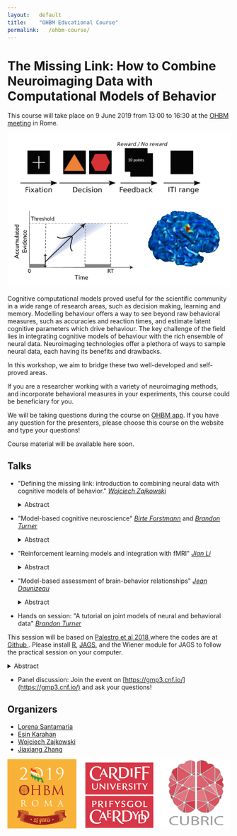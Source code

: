 ```yaml
---
layout:   default
title:    "OHBM Educational Course"
permalink:   /ohbm-course/
---
```


# The Missing Link: How to Combine Neuroimaging Data with Computational Models of Behavior

This course will take place on 9 June 2019 from 13:00 to 16:30 at the [OHBM meeting](https://www.humanbrainmapping.org/i4a/pages/index.cfm?pageid=3920) in Rome.

![image](/images/im.png)

Cognitive computational models proved useful for the scientific community in a wide range of research areas, such as decision making, learning and memory. Modelling behaviour offers a way to see beyond raw behavioral measures, such as accuracies and reaction times, and estimate latent cognitive parameters which drive behaviour. The key challenge of the field lies in integrating cognitive models of behaviour with the rich ensemble of neural data. Neuroimaging technologies offer a plethora of ways to sample neural data, each having its benefits and drawbacks. 

In this workshop, we aim to bridge these two well-developed and self-proved areas. 

If you are a researcher working with a variety of neuroimaging methods, and incorporate behavioral measures in your experiments, this course could be beneficiary for you. 

We will be taking questions during the course on [OHBM app](https://gmp3.cnf.io/). If you have any question for the presenters, please choose this course on the website and type your questions!

Course material will be available here soon.

## Talks

- "Defining the missing link: introduction to combining neural data with cognitive models of behavior." <i> <a href="https://ccbrain.org/people/wojciech_zajkowski/index.html"> Wojciech Zajkowski</a> </i>
  <details><summary> Abstract </summary>
  <p> In recent years, the amount of neuroimaging data we collect has been growing in an exponential fashion. Due to this, the issue of   developing methods that aid in drawing meaningful conclusions from large and rich (often multimodal) datasets has gained paramount       importance. This talk will consist of three segments. I will start by providing an overview of the purpose of using cognitive models     of behavior and how can they be utilized together with brain data, using models such as Drift-Diffusion Model or Linear Ballistic       Accumulator as examples. I will then explain the nature of the linking problem. Using the Marr’s levels of analysis framework, I will   go through the rationale behind why is it crucial for our understanding of brain and behavior. Finally, I will introduce different       methods of dealing with the problem: from a simple correlation to recently developed frameworks, such as joint modelling, which         utilize  the covariability of neural and behavioural data to draw meaningful conclusions. </p> </details>


- "Model-based cognitive neuroscience" <i> <a href="http://www.birteforstmann.com/"> Birte Forstmann</a></i> and <i><a href="https://turner-mbcn.com/people/"> Brandon Turner</a> </i>
  <details><summary> Abstract </summary><p>
  Cognitive neuroscientists study how the brain implements particular cognitive processes such as perception, learning, and decision-     making. Traditional approaches in which experiments are designed to target a specific cognitive process have been supplemented by two   recent innovations. First, formal cognitive models can decompose observed behavioral data into multiple latent cognitive processes,     allowing brain measurements to be associated with a particular cognitive process more precisely and more confidently. Second,           cognitive neuroscience can provide additional data to inform the development of formal cognitive models, providing greater constraint   than behavioral data alone. We argue that these fields are mutually dependent; not only can models guide neuroscientific endeavors,     but understanding neural mechanisms can provide key insights into formal models of cognition.  </p> </details>

- "Reinforcement learning models and integration with fMRI" <i><a href="http://www.psy.pku.edu.cn/english/people/faculty/professor/267657.htm"> Jian Li</a></i>
  <details> <summary> Abstract</summary>
  <p> Reinforcement learning (RL) has witnessed its wide application in cognitive sciences in the past decades. In this session I will      briefly introduce different RL models used in cognitive neuroscience/psychology research and how they can be integrated with fMRI        techniques to better understand the computations that brain carries out during learning and inference. </p> </details>

- "Model-based assessment of brain-behavior relationships" <i> <a href="https://sites.google.com/site/jeandaunizeauswebsite/"> Jean Daunizeau</a> </i> 
   <details> <summary> Abstract </summary>
   <p> Functional outcomes (e.g., subjective percepts, emotions, memory retrievals, decisions, etc...) are partly determined by external stimuli and/or cues. But they may also be strongly influenced by (trial-by-trial) uncontrolled variations in brain responses to incoming information. In turn, this variability may provide critical information regarding how behaviourally relevant inputs are eventually transformed into functional outcomes. Assessing brain-behavior relationships thus requires considering the (possibly nonlinear and stochastic) impact of biological constraints of input-output transformations in the brain. In this talk, I will review    the portfolio of existing approaches to decomposing the brain's transformation of stimuli into behavioural outcomes, in terms of the    relative contribution of brain regions and their connections. In particular, I will highlight three novel techniques, namely: mass      mediation analysis, artificial neural network modelling, and behavioral DCM (dynamic causal modelling). The aim here is for attendees    to understand the strengths and weaknesses of each approach in turn, as well as gain practical know-how regarding how to perform such analyses. </p> </details>

- Hands on session: "A tutorial on joint models of neural and behavioral data" <i><a href="https://turner-mbcn.com/people/"> Brandon Turner</a> </i>

This session will be based on <a href="https://www.sciencedirect.com/science/article/pii/S0022249617301335"> Palestro et al 2018 </a> where the codes are at <a href="https://github.com/MbCN-lab/joint-modeling-tutorial"> Github </a>.
Please install [R](https://www.r-project.org/), [JAGS](http://mcmc-jags.sourceforge.net/), and the Wiener module for JAGS to follow the practical session on your computer.

  <details> <summary> Abstract </summary>
  <p> A growing synergy between the fields of cognitive neuroscience and mathematical psychology has sparked the development of several unique statistical approaches exploiting the benefits of both disciplines (Turner, Forstmann et al., 2017). One approach in particular, called joint modeling, attempts to model the covariation between the parameters of "submodels" intended to capture important patterns in each stream of data. Joint models present an interesting opportunity to transcend conventional levels of analyses (e.g., Marr’s hierarchy; Marr, 1982) by providing fully integrative models (Love, 2015). In this talk, we provide a tutorial   of two flavors of joint models — the Directed and Covariance approaches. Computational procedures have been developed to apply these approaches to a number of cognitive tasks, yet neither have been made accessible to a wider audience. Here, we provide a step-by-step walkthrough on how to develop submodels of each stream of data, as well as how to link the important model parameters to form one cohesive model. For convenience, we provide code that uses the Just Another Gibbs Sampler (Plummer, 2003) software to perform estimation of the model parameters. 
    </p> </details>

- Panel discussion: Join the event on [https://gmp3.cnf.io/](https://gmp3.cnf.io/) and ask your questions!


## Organizers

- [Lorena Santamaria](http://www.cardiff.ac.uk/people/view/1253591-santamaria-lorena)
- [Esin Karahan](https://www.cardiff.ac.uk/people/view/1216230-karahan-esin)
- [Wojciech Zajkowski](https://ccbrain.org/people/wojciech_zajkowski/index.html) 
- [Jiaxiang Zhang](https://www.cardiff.ac.uk/people/view/zhangj73.php)

![OHBM](/images/hbm-all.png)
